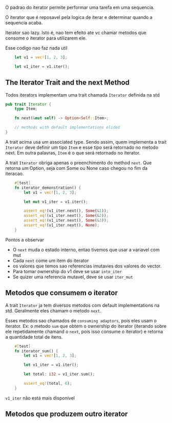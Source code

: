 O padrao do iterator permite performar uma tarefa em uma sequencia.

O iterator que é reposavel pela logica de iterar e determinar quando a sequencia acaba.

Iterator sao lazy. Isto é, nao tem efeito ate vc chamar metodos que consome o iterator para utilizarem ele.

Esse codigo nao faz nada util
```rust
    let v1 = vec![1, 2, 3];

    let v1_iter = v1.iter();

```

## The Iterator Trait and the next Method

Todos iterators implementam uma trait chamada `Iterator` definida na std

```rust
pub trait Iterator {
    type Item;

    fn next(&mut self) -> Option<Self::Item>;

    // methods with default implementations elided
}
```

A trait acima usa um associated type. Sendo assim, quem implementa a trait `Iterator` deve definir um tipo `Item` e esse tipo será retornado no metodo next. Em outra palavras, `Item` é o que será retornado no iterator.

A trait `Iterator` obriga apenas o preenchimento do method `next`. Que retorna um Option, seja com Some ou None caso chegou no fim da iteracao.

```rust
    #[test]
    fn iterator_demonstration() {
        let v1 = vec![1, 2, 3];

        let mut v1_iter = v1.iter();

        assert_eq!(v1_iter.next(), Some(&1));
        assert_eq!(v1_iter.next(), Some(&2));
        assert_eq!(v1_iter.next(), Some(&3));
        assert_eq!(v1_iter.next(), None);
    }
```
Pontos a observar

- O `next` muda o estado interno, entao tivemos que usar a variavel com mut
- Cada `next` come um item do iterator
- os valores que temos sao referencias imutavies dos valores do vector.
- Para tomar ownership do v1 deve se usar `into_iter`
- Se quizer uma referencia mutavel, deve se usar `iter_mut`

## Metodos que consumem o iterator

A trait `Iterator` ja tem diversos metodos com default implementations na std. Geralmente eles chamam o metodo `next`.

Esses metodos sao chamados de `consuming adaptors`, pois eles usam o iterator. Ex: o metodo `sum` que obtem o ownership do iterator (iterando sobre ele repetidamente chamand o `next`, pois isso consume o iterator) e retorna a quantidade total de itens.

```rust
    #[test]
    fn iterator_sum() {
        let v1 = vec![1, 2, 3];

        let v1_iter = v1.iter();

        let total: i32 = v1_iter.sum();

        assert_eq!(total, 6);
    }
```

`v1_iter` não está mais disponivel

## Metodos que produzem outro iterator

